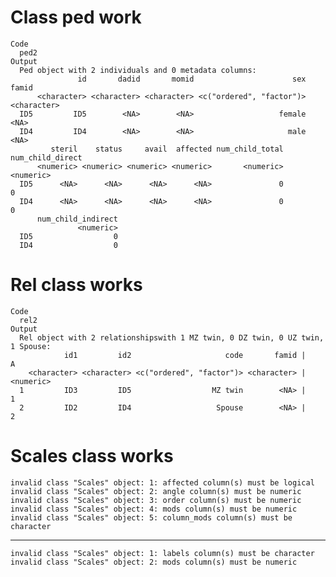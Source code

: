 # Class ped work

    Code
      ped2
    Output
      Ped object with 2 individuals and 0 metadata columns:
                   id       dadid       momid                      sex       famid
          <character> <character> <character> <c("ordered", "factor")> <character>
      ID5         ID5        <NA>        <NA>                   female        <NA>
      ID4         ID4        <NA>        <NA>                     male        <NA>
             steril    status     avail  affected num_child_total num_child_direct
          <numeric> <numeric> <numeric> <numeric>       <numeric>        <numeric>
      ID5      <NA>      <NA>      <NA>      <NA>               0                0
      ID4      <NA>      <NA>      <NA>      <NA>               0                0
          num_child_indirect
                   <numeric>
      ID5                  0
      ID4                  0

# Rel class works

    Code
      rel2
    Output
      Rel object with 2 relationshipswith 1 MZ twin, 0 DZ twin, 0 UZ twin, 1 Spouse:
                id1         id2                     code       famid |         A
        <character> <character> <c("ordered", "factor")> <character> | <numeric>
      1         ID3         ID5                  MZ twin        <NA> |         1
      2         ID2         ID4                   Spouse        <NA> |         2

# Scales class works

    invalid class "Scales" object: 1: affected column(s) must be logical
    invalid class "Scales" object: 2: angle column(s) must be numeric
    invalid class "Scales" object: 3: order column(s) must be numeric
    invalid class "Scales" object: 4: mods column(s) must be numeric
    invalid class "Scales" object: 5: column_mods column(s) must be character

---

    invalid class "Scales" object: 1: labels column(s) must be character
    invalid class "Scales" object: 2: mods column(s) must be numeric

